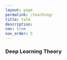 ```yaml
---
layout: page
permalink: /teaching/
title: talk
description: 
nav: true
nav_order: 5
---
```


### Deep Learning Theory


